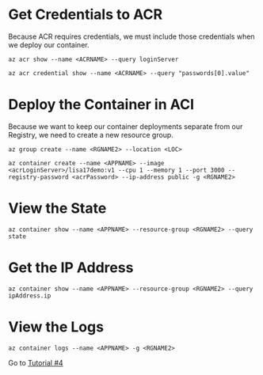 # Get Credentials to ACR
Because ACR requires credentials, we must include those credentials when we deploy our container.
```
az acr show --name <ACRNAME> --query loginServer

az acr credential show --name <ACRNAME> --query "passwords[0].value"
```

# Deploy the Container in ACI
Because we want to keep our container deployments separate from our Registry, we need to create a new resource group.
```
az group create --name <RGNAME2> --location <LOC>

az container create --name <APPNAME> --image <acrLoginServer>/lisa17demo:v1 --cpu 1 --memory 1 --port 3000 --registry-password <acrPassword> --ip-address public -g <RGNAME2>
```
# View the State
```
az container show --name <APPNAME> --resource-group <RGNAME2> --query state
```
# Get the IP Address
```
az container show --name <APPNAME> --resource-group <RGNAME2> --query ipAddress.ip
```
# View the Logs
```
az container logs --name <APPNAME> -g <RGNAME2>
```

Go to [Tutorial #4](/Tutorials/Tutorial4_ACS.md)